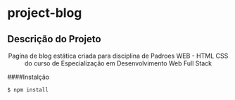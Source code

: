 # project-blog

## Descrição do Projeto
<p align="center">Pagína de blog estática criada para disciplina de Padroes WEB - HTML CSS
do curso de Especialização em Desenvolvimento Web Full Stack
</p>

####Instalção

`$ npm install`
